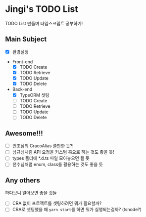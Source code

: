 # Jingi's TODO List

TODO List 만들며 타입스크립트 공부하기!

## Main Subject

- [x] 환경설정
- Front-end
  - [x] TODO Create
  - [x] TODO Retrieve
  - [x] TODO Update
  - [x] TODO Delete
- Back-end
  - [x] TypeORM 셋팅
  - [ ] TODO Create
  - [ ] TODO Retrieve
  - [ ] TODO Update
  - [ ] TODO Delete

## Awesome!!!

- [ ] 언조님의 CracoAlias 쓸만한 듯?!
- [ ] 남규님처럼 API 요청을 커스텀 훅으로 하는 것도 좋을 듯!
- [ ] types 폴더에 \*.d.ts 파일 모아놓으면 될 듯
- [ ] 천수님처럼 enum, class를 활용하는 것도 좋을 듯

## Any others

하다보니 알아보면 좋을 것들

- [ ] CRA 없이 프로젝트를 셋팅하려면 뭐가 필요할까?
- [ ] CRA로 셋팅했을 때 `yarn start`를 하면 뭐가 실행되는걸까? (tsnode?)
